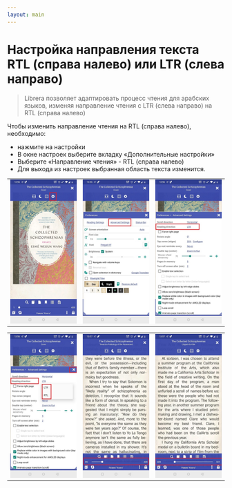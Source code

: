 ```yaml
---
layout: main
---
```


# Настройка направления текста RTL (справа налево) или LTR (слева направо)


> Librera позволяет адаптировать процесс чтения для арабских языков, изменяя направление чтения с LTR (слева направо) на RTL (справа налево)


Чтобы изменить направление чтения на RTL (справа налево), необходимо:

* нажмите на настройки
* В окне настроек выберите вкладку «Дополнительные настройки»
* Выберите «Направление чтения» - RTL (справа налево)
* Для выхода из настроек выбранная область текста изменится.

||||
|-|-|-|
|![](1.jpg)|![](2.jpg)|![](3.jpg)|

||||
|-|-|-|
|![](4.jpg)|![](5.jpg)|![](6.jpg)|
